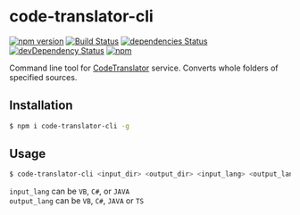 code-translator-cli
=========
[![npm version](https://badge.fury.io/js/code-translator-cli.svg)](https://badge.fury.io/js/code-translator-cli)
[![Build Status](https://travis-ci.org/iyegoroff/code-translator-cli.svg?branch=master)](https://travis-ci.org/iyegoroff/code-translator-cli)
[![dependencies Status](https://david-dm.org/iyegoroff/code-translator-cli/status.svg)](https://david-dm.org/iyegoroff/code-translator-cli)
[![devDependency Status](https://david-dm.org/iyegoroff/code-translator-cli/dev-status.svg)](https://david-dm.org/iyegoroff/code-translator-cli?type=dev)
[![npm](https://img.shields.io/npm/l/express.svg)](https://www.npmjs.com/package/code-translator-cli)

Command line tool for [CodeTranslator](http://www.carlosag.net/tools/codetranslator/) service. Converts whole folders of specified sources.

## Installation

```bash
$ npm i code-translator-cli -g
```

## Usage

```bash
$ code-translator-cli <input_dir> <output_dir> <input_lang> <output_lang>
```

`input_lang` can be `VB`, `C#`, or `JAVA` </br>
`output_lang` can be `VB`, `C#`, `JAVA` or `TS`
